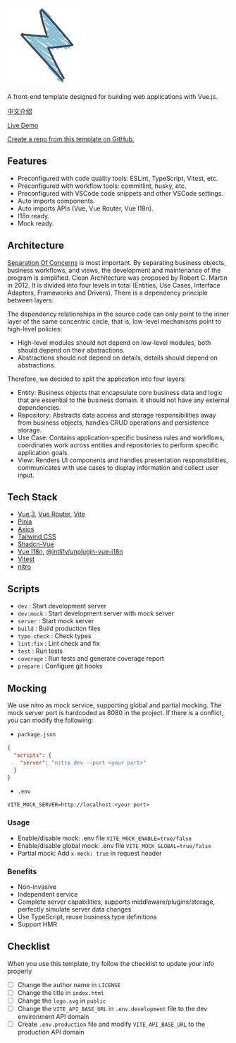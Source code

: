 <img src='./public/logo.svg' width='180'/>

A front-end template designed for building web applications with Vue.js.

[中文介绍](./README-zh_CN.md)

[Live Demo](https://frontend-clean-architecture.vercel.app/)

[Create a repo from this template on GitHub.](https://github.com/copofe/frontend-clean-architecture/generate)

## Features

- Preconfigured with code quality tools: ESLint, TypeScript, Vitest, etc.
- Preconfigured with workflow tools: commitlint, husky, etc.
- Preconfigured with VSCode code snippets and other VSCode settings.
- Auto imports components.
- Auto imports APIs (Vue, Vue Router, Vue I18n).
- I18n ready.
- Mock ready.

## Architecture

[Separation Of Concerns](https://en.wikipedia.org/wiki/Separation_of_concerns) is most important. By separating business objects, business workflows, and views, the development and maintenance of the program is simplified. Clean Architecture was proposed by Robert C. Martin in 2012. It is divided into four levels in total (Entities, Use Cases, Interface Adapters, Frameworks and Drivers). There is a dependency principle between layers:

The dependency relationships in the source code can only point to the inner layer of the same concentric circle, that is, low-level mechanisms point to high-level policies:

- High-level modules should not depend on low-level modules, both should depend on their abstractions.
- Abstractions should not depend on details, details should depend on abstractions.

Therefore, we decided to split the application into four layers:

- Entity: Business objects that encapsulate core business data and logic that are essential to the business domain. it should not have any external dependencies.
- Repository: Abstracts data access and storage responsibilities away from business objects, handles CRUD operations and persistence storage.
- Use Case: Contains application-specific business rules and workflows, coordinates work across entities and repositories to perform specific application goals.
- View: Renders UI components and handles presentation responsibilities, communicates with use cases to display information and collect user input.

## Tech Stack

- [Vue 3](https://github.com/vuejs/core), [Vue Router](https://router.vuejs.org/), [Vite](https://vitejs.dev/)
- [Pinia](https://pinia.vuejs.org/)
- [Axios](https://axios-http.com/)
- [Tailwind CSS](https://github.com/tailwindlabs/tailwindcss)
- [Shadcn-Vue](https://www.shadcn-vue.com/)
- [Vue I18n](https://vue-i18n.intlify.dev/), [@intlify/unplugin-vue-i18n](https://github.com/intlify/bundle-tools/tree/main/packages/unplugin-vue-i18n)
- [Vitest](https://vitest.dev/)
- [nitro](https://nitro.unjs.io/)

## Scripts

- `dev` : Start development server
- `dev:mock` : Start development server with mock server
- `server` : Start mock server
- `build` : Build production files
- `type-check` : Check types
- `lint:fix` : Lint check and fix
- `test` : Run tests
- `coverage` : Run tests and generate coverage report
- `prepare` : Configure git hooks

## Mocking

We use nitro as mock service, supporting global and partial mocking. The mock server port is hardcoded as 8080 in the project. If there is a conflict, you can modify the following:

- `package.json`
```json
{
  "scripts": {
    "server": "nitro dev --port <your port>"
  }
}
```

- `.env`
```env
VITE_MOCK_SERVER=http://localhost:<your port>
```

### Usage

- Enable/disable mock: .env file `VITE_MOCK_ENABLE=true/false`
- Enable/disable global mock: .env file `VITE_MOCK_GLOBAL=true/false`
- Partial mock: Add `x-mock: true` in request header

### Benefits

- Non-invasive
- Independent service
- Complete server capabilities, supports middleware/plugins/storage, perfectly simulate server data changes
- Use TypeScript, reuse business type definitions
- Support HMR

## Checklist

When you use this template, try follow the checklist to update your info properly

- [ ] Change the author name in `LICENSE`
- [ ] Change the title in `index.html`
- [ ] Change the `logo.svg` in `public`
- [ ] Change the `VITE_API_BASE_URL` in `.env.development` file to the dev environment API domain
- [ ] Create `.env.production` file and modify `VITE_API_BASE_URL` to the production API domain
